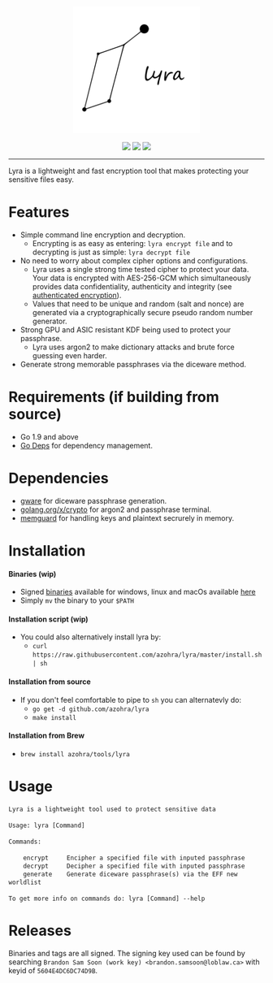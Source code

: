 <p align="center">
  <img src="https://raw.githubusercontent.com/azohra/lyra/master/docs/assets/logo.svg" height="250" width="250" />
  <p align="center">
    <a href="https://travis-ci.org/azohra/lyra"><img src="https://travis-ci.org/azohra/lyra.svg?branch=master"></a>
    <a href="https://goreportcard.com/report/github.com/azohra/lyra"><img src="https://goreportcard.com/badge/github.com/azohra/lyra"></a>
    <a href="https://github.com/azohra/lyra/blob/master/LICENSE"><img src="https://img.shields.io/badge/License-BSD%203--Clause-blue.svg"></a>
  </p>
</p>

---
Lyra is a lightweight and fast encryption tool that makes protecting your sensitive files easy. 

# Features
* Simple command line encryption and decryption. 
  * Encrypting is as easy as entering: `lyra encrypt file` and to decrypting is just as simple: `lyra decrypt file`
* No need to worry about complex cipher options and configurations.
  * Lyra uses a single strong time tested cipher to protect your data. Your data is encrypted with AES-256-GCM which simultaneously provides data confidentiality, authenticity and integrity (see [authenticated encryption](https://en.wikipedia.org/wiki/Authenticated_encryption)).
  * Values that need to be unique and random (salt and nonce) are generated via a cryptographically secure pseudo random number generator.
* Strong GPU and ASIC resistant KDF being used to protect your passphrase.
  * Lyra uses argon2 to make dictionary attacks and brute force guessing even harder.
* Generate strong memorable passphrases via the diceware method.

# Requirements (if building from source)
* Go 1.9 and above
* [Go Deps](https://golang.github.io/dep/) for dependency management.

# Dependencies
* [gware](https://github.com/brsmsn/gware) for diceware passphrase generation.
* [golang.org/x/crypto](https://github.com/golang/crypto) for argon2 and passphrase terminal.
* [memguard](https://github.com/awnumar/memguard) for handling keys and plaintext secrurely in memory.

# Installation
#### Binaries (wip)
* Signed [binaries](#releases) available for windows, linux and macOs available [here](https://github.com/azohra/lyra/releases)
* Simply `mv` the binary to your `$PATH`
#### Installation script (wip)
* You could also alternatively install lyra by: 
  * `curl https://raw.githubusercontent.com/azohra/lyra/master/install.sh | sh`
#### Installation from source
* If you don't feel comfortable to pipe to `sh` you can alternatevly do:
  * `go get -d github.com/azohra/lyra`
  * `make install`
#### Installation from Brew
* `brew install azohra/tools/lyra`

# Usage
```
Lyra is a lightweight tool used to protect sensitive data

Usage: lyra [Command]

Commands:

	encrypt		Encipher a specified file with inputed passphrase
	decrypt		Decipher a specified file with inputed passphrase
	generate	Generate diceware passphrase(s) via the EFF new worldlist
		
To get more info on commands do: lyra [Command] --help
```

# Releases
Binaries and tags are all signed. The signing key used can be found by searching `Brandon Sam Soon (work key) <brandon.samsoon@loblaw.ca>` with keyid of `5604E4DC6DC74D9B`.
